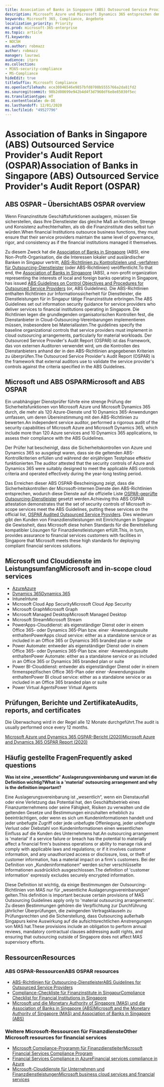 ```yaml
---
title: Association of Banks in Singapore (ABS) Outsourced Service Provider's Audit Report (OSPAR)
description: Microsoft Azure und Microsoft Dynamics 365 entsprechen dem Outsourced Service Provider's Audit Report (OSPAR) für Finanzinstitute in Singapur.
keywords: Microsoft 365, Compliance, Angebote
localization_priority: Priority
ms.prod: microsoft-365-enterprise
ms.topic: article
f1.keywords:
- NOCSH
ms.author: robmazz
author: robmazz
manager: laurawi
audience: itpro
ms.collection:
- M365-security-compliance
- MS-Compliance
hideEdit: true
titleSuffix: Microsoft Compliance
ms.openlocfilehash: ece30846546e9857bfd0700b5555766a2da81fd2
ms.sourcegitcommit: 98b2d08699e942b4d4f3d7960df6e8e85030f5ec
ms.translationtype: HT
ms.contentlocale: de-DE
ms.lasthandoff: 12/01/2020
ms.locfileid: "49527796"
---
```

# <a name="association-of-banks-in-singapore-abs-outsourced-service-providers-audit-report-ospar"></a><span data-ttu-id="3bbe6-104">Association of Banks in Singapore (ABS) Outsourced Service Provider's Audit Report (OSPAR)</span><span class="sxs-lookup"><span data-stu-id="3bbe6-104">Association of Banks in Singapore (ABS) Outsourced Service Provider's Audit Report (OSPAR)</span></span>

## <a name="abs-ospar-overview"></a><span data-ttu-id="3bbe6-105">ABS OSPAR – Übersicht</span><span class="sxs-lookup"><span data-stu-id="3bbe6-105">ABS OSPAR overview</span></span>

<span data-ttu-id="3bbe6-106">Wenn Finanzinstitute Geschäftsfunktionen auslagern, müssen Sie sicherstellen, dass Ihre Dienstleister das gleiche Maß an Kontrolle, Strenge und Konsistenz aufrechterhalten, als ob die Finanzinstitute dies selbst tun würden.</span><span class="sxs-lookup"><span data-stu-id="3bbe6-106">When financial Institutions outsource business functions, they must ensure that their service providers maintain the same level of governance, rigor, and consistency as if the financial institutions managed it themselves.</span></span>

<span data-ttu-id="3bbe6-107">Zu diesem Zweck hat die [Association of Banks in Singapore](https://www.abs.org.sg/about-us/our-role) (ABS), eine Non-Profit-Organisation, die die Interessen lokaler und ausländischer Banken in Singapur vertritt, [ABS-Richtlinien zu Kontrollzielen und -verfahren für Outsourcing-Dienstleister](https://abs.org.sg/docs/library/abs_outsource_guidelines.pdf) (oder ABS-Richtlinien) veröffentlicht.</span><span class="sxs-lookup"><span data-stu-id="3bbe6-107">To that end, the [Association of Banks in Singapore](https://www.abs.org.sg/about-us/our-role) (ABS), a non-profit organization representing the interests of local and foreign banks operating in Singapore, has issued [ABS Guidelines on Control Objectives and Procedures for Outsourced Service Providers](https://abs.org.sg/docs/library/abs_outsource_guidelines.pdf) (or, ABS Guidelines).</span></span> <span data-ttu-id="3bbe6-108">Die ABS-Richtlinien enthalten Richtlinien zur Informationssicherheit für Dienstleister, die Dienstleistungen für in Singapur tätige Finanzinstitute erbringen.</span><span class="sxs-lookup"><span data-stu-id="3bbe6-108">The ABS Guidelines set out information security guidance for service providers who deliver services to financial institutions operating in Singapore.</span></span> <span data-ttu-id="3bbe6-109">Die Richtlinien legen die grundlegenden organisatorischen Kontrollen fest, die Dienstanbieter in Cloud-Outsourcing-Vereinbarungen implementieren müssen, insbesondere bei Materiallasten.</span><span class="sxs-lookup"><span data-stu-id="3bbe6-109">The guidelines specify the baseline organizational controls that service providers must implement in cloud outsourcing arrangements, particularly for material workloads.</span></span> <span data-ttu-id="3bbe6-110">Der Outsourced Service Provider's Audit Report (OSPAR) ist das Framework, das von externen Auditoren verwendet wird, um die Kontrollen des Dienstanbieters anhand der in den ABS-Richtlinien angegebenen Kriterien zu überprüfen.</span><span class="sxs-lookup"><span data-stu-id="3bbe6-110">The Outsourced Service Provider's Audit Report (OSPAR) is the framework that external auditors use to validate the service provider's controls against the criteria specified in the ABS Guidelines.</span></span>

## <a name="microsoft-and-abs-ospar"></a><span data-ttu-id="3bbe6-111">Microsoft und ABS OSPAR</span><span class="sxs-lookup"><span data-stu-id="3bbe6-111">Microsoft and ABS OSPAR</span></span>

<span data-ttu-id="3bbe6-112">Ein unabhängiger Dienstprüfer führte eine strenge Prüfung der Sicherheitsfunktionen von Microsoft Azure und Microsoft Dynamics 365 durch, die mehr als 120 Azure-Dienste und 10 Dynamics 365-Anwendungen umfassen, um deren Übereinstimmung mit den ABS-Richtlinien zu bewerten.</span><span class="sxs-lookup"><span data-stu-id="3bbe6-112">An independent service auditor, performed a rigorous audit of the security capabilities of Microsoft Azure and Microsoft Dynamics 365, which include more than 120 Azure services and 10 Dynamics 365 applications, to assess their compliance with the ABS Guidelines.</span></span>

<span data-ttu-id="3bbe6-113">Der Prüfer hat bescheinigt, dass die Sicherheitskontrollen von Azure und Dynamics 365 so ausgelegt waren, dass sie die geltenden ABS-Kontrollkriterien erfüllen und während der einjährigen Testphase effektiv funktionierten.</span><span class="sxs-lookup"><span data-stu-id="3bbe6-113">The auditor attested that the security controls of Azure and Dynamics 365 were suitably designed to meet the applicable ABS controls criteria and operated effectively during the year-long testing period.</span></span>

<span data-ttu-id="3bbe6-114">Das Erreichen dieser ABS OSPAR-Bescheinigung zeigt, dass die Sicherheitskontrollen der Microsoft-internen Dienste den ABS-Richtlinien entsprechen, wodurch diese Dienste auf die offizielle Liste [OSPAR-geprüfte Outsourcing-Dienstleister](https://abs.org.sg/docs/library/OSPAR_Audited_OSPs_16102020.pdf) gesetzt werden.</span><span class="sxs-lookup"><span data-stu-id="3bbe6-114">Achieving this ABS OSPAR attestation demonstrates that the set of security controls of Microsoft in-scope services meet the ABS Guidelines, putting these services on the official list, [OSPAR Audited Outsourced Service Providers](https://abs.org.sg/docs/library/OSPAR_Audited_OSPs_16102020.pdf).</span></span> <span data-ttu-id="3bbe6-115">Dies wiederum gibt den Kunden von Finanzdienstleistungen mit Einrichtungen in Singapur die Gewissheit, dass Microsoft diese hohen Standards für die Bereitstellung kompatibler Lösungen für Finanzdienstleistungen erfüllt.</span><span class="sxs-lookup"><span data-stu-id="3bbe6-115">This, in turn, provides assurance to financial services customers with facilities in Singapore that Microsoft meets these high standards for deploying compliant financial services solutions.</span></span>

## <a name="microsoft-and-in-scope-cloud-services"></a><span data-ttu-id="3bbe6-116">Microsoft und Clouddienste im Leistungsumfang</span><span class="sxs-lookup"><span data-stu-id="3bbe6-116">Microsoft and in-scope cloud services</span></span>

- [<span data-ttu-id="3bbe6-117">Azure</span><span class="sxs-lookup"><span data-stu-id="3bbe6-117">Azure</span></span>](https://aka.ms/AzureCompliance)
- [<span data-ttu-id="3bbe6-118">Dynamics 365</span><span class="sxs-lookup"><span data-stu-id="3bbe6-118">Dynamics 365</span></span>](https://go.microsoft.com/fwlink/p/?linkid=2051700)
- <span data-ttu-id="3bbe6-119">Intune</span><span class="sxs-lookup"><span data-stu-id="3bbe6-119">Intune</span></span>
- <span data-ttu-id="3bbe6-120">Microsoft Cloud App Security</span><span class="sxs-lookup"><span data-stu-id="3bbe6-120">Microsoft Cloud App Security</span></span>
- <span data-ttu-id="3bbe6-121">Microsoft Graph</span><span class="sxs-lookup"><span data-stu-id="3bbe6-121">Microsoft Graph</span></span>
- <span data-ttu-id="3bbe6-122">Microsoft Managed Desktop</span><span class="sxs-lookup"><span data-stu-id="3bbe6-122">Microsoft Managed Desktop</span></span>
- <span data-ttu-id="3bbe6-123">Microsoft Stream</span><span class="sxs-lookup"><span data-stu-id="3bbe6-123">Microsoft Stream</span></span>
- <span data-ttu-id="3bbe6-124">PowerApps-Clouddienst: als eigenständiger Dienst oder in einem Office 365- oder Dynamics 365-Plan bzw. einer -Anwendungssuite enthalten</span><span class="sxs-lookup"><span data-stu-id="3bbe6-124">PowerApps cloud service: either as a standalone service or as included in an Office 365 or Dynamics 365 branded plan or suite</span></span>
- <span data-ttu-id="3bbe6-125">Power Automate: entweder als eigenständiger Dienst oder in einem Office 365- oder Dynamics 365-Plan bzw. einer -Anwendungssuite enthalten</span><span class="sxs-lookup"><span data-stu-id="3bbe6-125">Power Automate: either as a standalone service or as included in an Office 365 or Dynamics 365 branded plan or suite</span></span>
- <span data-ttu-id="3bbe6-126">Power BI-Clouddienst: entweder als eigenständiger Dienst oder in einem firmenspezifischen Office 365-Plan oder einer -Anwendungssuite enthalten</span><span class="sxs-lookup"><span data-stu-id="3bbe6-126">Power BI cloud service: either as a standalone service or as included in an Office 365 branded plan or suite</span></span>
- <span data-ttu-id="3bbe6-127">Power Virtual Agents</span><span class="sxs-lookup"><span data-stu-id="3bbe6-127">Power Virtual Agents</span></span>

## <a name="audits-reports-and-certificates"></a><span data-ttu-id="3bbe6-128">Prüfungen, Berichte und Zertifikate</span><span class="sxs-lookup"><span data-stu-id="3bbe6-128">Audits, reports, and certificates</span></span>

<span data-ttu-id="3bbe6-129">Die Überwachung wird in der Regel alle 12 Monate durchgeführt.</span><span class="sxs-lookup"><span data-stu-id="3bbe6-129">The audit is usually performed once every 12 months.</span></span>

[<span data-ttu-id="3bbe6-130">Microsoft Azure und Dynamics 365 OSPAR-Bericht (2020)</span><span class="sxs-lookup"><span data-stu-id="3bbe6-130">Microsoft Azure and Dynamics 365 OSPAR Report (2020)</span></span>](https://aka.ms/OSPAR-Report)

## <a name="frequently-asked-questions"></a><span data-ttu-id="3bbe6-131">Häufig gestellte Fragen</span><span class="sxs-lookup"><span data-stu-id="3bbe6-131">Frequently asked questions</span></span>

<span data-ttu-id="3bbe6-132">**Was ist eine „wesentliche“ Auslagerungsvereinbarung und warum ist die Definition wichtig?**</span><span class="sxs-lookup"><span data-stu-id="3bbe6-132">**What is a 'material' outsourcing arrangement and why is the definition important?**</span></span>

<span data-ttu-id="3bbe6-133">Eine Auslagerungsvereinbarung ist „wesentlich“, wenn ein Dienstausfall oder eine Verletzung das Potential hat, den Geschäftsbetrieb eines Finanzunternehmens oder seine Fähigkeit, Risiken zu verwalten und die geltenden Gesetze und Bestimmungen einzuhalten erheblich zu beeinträchtigen, oder wenn es sich um Kundeninformationen handelt und jeder unbefugte Zugriff oder jede unbefugte Offenlegung, jeder unbefugte Verlust oder Diebstahl von Kundeninformationen einen wesentlichen Einfluss auf die Kunden des Unternehmens hat.</span><span class="sxs-lookup"><span data-stu-id="3bbe6-133">An outsourcing arrangement is 'material' if a service failure or breach has the potential to materially affect a financial firm's business operations or ability to manage risk and comply with applicable laws and regulations; or if it involves customer information, and any unauthorized access or disclosure, loss, or theft of customer information, has a material impact on a firm's customers.</span></span> <span data-ttu-id="3bbe6-134">Bei der Definition von „Kundeninformationen“ werden sicher verschlüsselte Informationen ausdrücklich ausgeschlossen.</span><span class="sxs-lookup"><span data-stu-id="3bbe6-134">The definition of 'customer information' expressly excludes securely encrypted information.</span></span>

<span data-ttu-id="3bbe6-135">Diese Definition ist wichtig, da einige Bestimmungen der Outsourcing-Richtlinien von MAS nur für „wesentliche Auslagerungsvereinbarungen“ gelten.</span><span class="sxs-lookup"><span data-stu-id="3bbe6-135">This definition is important because certain provisions of MAS Outsourcing Guidelines apply only to 'material outsourcing arrangements'.</span></span> <span data-ttu-id="3bbe6-136">Zu diesen Bestimmungen gehören die Verpflichtung zur Durchführung jährlicher Überprüfungen, die zwingenden Vertragsklauseln zu Prüfungsrechten und die Sicherstellung, dass Outsourcing außerhalb Singapurs keine Auswirkung auf die aufsichtsrechtlichen Anstrengungen von MAS hat.</span><span class="sxs-lookup"><span data-stu-id="3bbe6-136">These provisions include an obligation to perform annual reviews, mandatory contractual clauses addressing audit rights, and ensuring that outsourcing outside of Singapore does not affect MAS supervisory efforts.</span></span>

## <a name="resources"></a><span data-ttu-id="3bbe6-137">Ressourcen</span><span class="sxs-lookup"><span data-stu-id="3bbe6-137">Resources</span></span>

### <a name="abs-ospar-resources"></a><span data-ttu-id="3bbe6-138">ABS OSPAR-Ressourcen</span><span class="sxs-lookup"><span data-stu-id="3bbe6-138">ABS OSPAR resources</span></span>

- [<span data-ttu-id="3bbe6-139">ABS-Richtlinien für Outsourcing-Dienstleister</span><span class="sxs-lookup"><span data-stu-id="3bbe6-139">ABS Guidelines for Outsourced Service Providers</span></span>](https://abs.org.sg/industry-guidelines/outsourcing)
- [<span data-ttu-id="3bbe6-140">Compliance-Checkliste für Finanzinstitute in Singapur</span><span class="sxs-lookup"><span data-stu-id="3bbe6-140">Compliance Checklist for Financial Institutions in Singapore</span></span>](https://servicetrust.microsoft.com/ViewPage/TrustDocuments?command=Download&downloadType=Document&downloadId=37557722-d5ed-419b-9365-2762982bacbf&docTab=6d000410-c9e9-11e7-9a91-892aae8839ad_Compliance_Guides)
- [<span data-ttu-id="3bbe6-141">Microsoft und die Monetary Authority of Singapore (MAS) und die Association of Banks in Singapore (ABS)</span><span class="sxs-lookup"><span data-stu-id="3bbe6-141">Microsoft and the Monetary Authority of Singapore (MAS) and Association of Banks in Singapore (ABS)</span></span>](offering-mas-abs-singapore.md)

### <a name="other-microsoft-resources-for-financial-services"></a><span data-ttu-id="3bbe6-142">Weitere Microsoft-Ressourcen für Finanzdienste</span><span class="sxs-lookup"><span data-stu-id="3bbe6-142">Other Microsoft resources for financial services</span></span>

- [<span data-ttu-id="3bbe6-143">Microsoft Compliance-Programm für Finanzdienstleiter</span><span class="sxs-lookup"><span data-stu-id="3bbe6-143">Microsoft Financial Services Compliance Program</span></span>](https://www.microsoft.com/download/details.aspx?id=55332)
- [<span data-ttu-id="3bbe6-144">Financial Services Compliance in Azure</span><span class="sxs-lookup"><span data-stu-id="3bbe6-144">Financial services compliance in Azure</span></span>](https://azure.microsoft.com/resources/videos/azurecon-2015-financial-services-compliance-in-azure/)
- [<span data-ttu-id="3bbe6-145">Microsoft-Clouddienste für Unternehmen und Finanzdienstleistungen</span><span class="sxs-lookup"><span data-stu-id="3bbe6-145">Microsoft business cloud services and financial services</span></span>](https://www.microsoft.com/trustcenter/cloudservices/financialservices)
